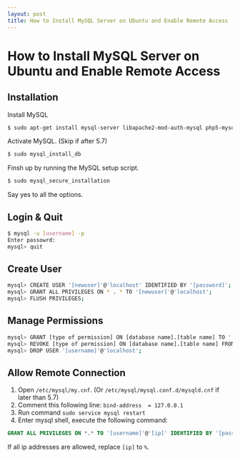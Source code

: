 ```yaml
---
layout: post
title: How to Install MySQL Server on Ubuntu and Enable Remote Access
---
```


# How to Install MySQL Server on Ubuntu and Enable Remote Access

## Installation

Install MySQL

```bash
$ sudo apt-get install mysql-server libapache2-mod-auth-mysql php5-mysql
```

Activate MySQL. (Skip if after 5.7)

```bash
$ sudo mysql_install_db
```

Finsh up by running the MySQL setup script.

```bash
$ sudo mysql_secure_installation
```

Say yes to all the options.



## Login & Quit

```bash
$ mysql -u [username] -p
Enter passowrd: 
mysql> quit
```

## Create User

```bash
mysql> CREATE USER '[newuser]'@'localhost' IDENTIFIED BY '[password]';
mysql> GRANT ALL PRIVILEGES ON * . * TO '[newuser]'@'localhost';
mysql> FLUSH PRIVILEGES;

```

## Manage Permissions

```bash
mysql> GRANT [type of permission] ON [database name].[table name] TO '[username]'@'localhost';
mysql> REVOKE [type of permission] ON [database name].[table name] FROM '[username]'@'localhost';
mysql> DROP USER '[username]'@'localhost';

```

## Allow Remote Connection

1. Open `/etc/mysql/my.cnf`. (Or `/etc/mysql/mysql.conf.d/mysqld.cnf` if later than 5.7)
1. Comment this following line: `bind-address  = 127.0.0.1`
1. Run command `sudo service mysql restart`
1. Enter mysql shell, execute the following command:



```sql
GRANT ALL PRIVILEGES ON *.* TO '[username]'@'[ip]' IDENTIFIED BY '[password]' WITH GRANT OPTION;
```

If all ip addresses are allowed, replace `[ip]` to `%`.